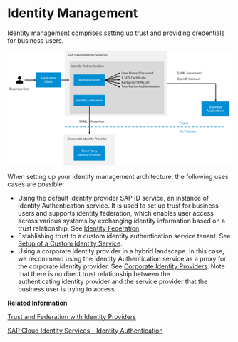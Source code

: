 <!-- loio783103882c604a06b244ece500e59857 -->

# Identity Management

Identity management comprises setting up trust and providing credentials for business users.

 ![](images/IAM_Hybrid_Landscape_Architecture_c3494d2.png) 



When setting up your identity management architecture, the following uses cases are possible:

-   Using the default identity provider SAP ID service, an instance of Identity Authentication service. It is used to set up trust for business users and supports identity federation, which enables user access across various systems by exchanging identity information based on a trust relationship. See [Identity Federation](identity-federation-2abdc1d.md).
-   Establishing trust to a custom identity authentication service tenant. See [Setup of a Custom Identity Service](../20-getting-started/setup-of-a-custom-identity-service-550251a.md).
-   Using a corporate identity provider in a hybrid landscape. In this case, we recommend using the Identity Authentication service as a proxy for the corporate identity provider. See [Corporate Identity Providers](https://help.sap.com/viewer/6d6d63354d1242d185ab4830fc04feb1/Cloud/en-US/19f3eca47db643b6aad448b5dc1075ad.html). Note that there is no direct trust relationship between the authenticating identity provider and the service provider that the business user is trying to access.


**Related Information**  


[Trust and Federation with Identity Providers](https://help.sap.com/viewer/65de2977205c403bbc107264b8eccf4b/Cloud/en-US/cb1bc8f1bd5c482e891063960d7acd78.html)

[SAP Cloud Identity Services - Identity Authentication](https://help.sap.com/viewer/product/IDENTITY_AUTHENTICATION/Cloud/en-US)

